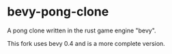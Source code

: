 # bevy-pong-clone
A pong clone written in the rust game engine "bevy".

This fork uses bevy 0.4 and is a more complete version.
